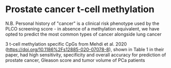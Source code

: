 # Prostate cancer t-cell methylation

N.B. Personal history of "cancer" is a clinical risk phenotype used by the PLCO screening score - in absence of a methylation equivalent, we have opted to predict the most common types of cancer alongside lung cancer

3 t-cell methylation specific CpGs from Mehdi et al. 2020 (https://doi.org/10.1186%2Fs12885-020-07078-8), shown in Table 1 in their paper, had high sensitivity, specificity and overall accuracy for prediction of prostate cancer, Gleason score and tumor volume of PCa patients 
